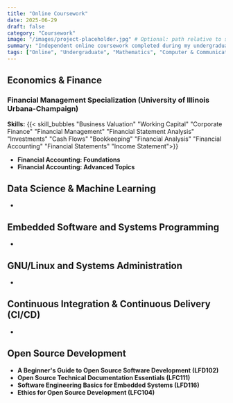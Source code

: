 ```yaml
---
title: "Online Coursework"
date: 2025-06-29
draft: false
category: "Coursework"
image: "/images/project-placeholder.jpg" # Optional: path relative to static folder e.g. static/images/project-placeholder.jpg
summary: "Independent online coursework completed during my undergraduate studies at AUB."
tags: ["Online", "Undergraduate", "Mathematics", "Computer & Communications Engineering", "Economics"]
---
```


## Economics & Finance

### Financial Management Specialization (University of Illinois Urbana-Champaign)

**Skills:**
{{< skill_bubbles "Business Valuation" "Working Capital" "Corporate Finance" "Financial Management" "Financial Statement Analysis" "Investments" "Cash Flows" "Bookkeeping" "Financial Analysis" "Financial Accounting" "Financial Statements" "Income Statement">}}

* **Financial Accounting: Foundations**
* **Financial Accounting: Advanced Topics**

## Data Science & Machine Learning 
*

## Embedded Software and Systems Programming
* 

## GNU/Linux and Systems Administration
* 

## Continuous Integration & Continuous Delivery (CI/CD)
* 

## Open Source Development

* **A Beginner's Guide to Open Source Software Development (LFD102)**
* **Open Source Technical Documentation Essentials (LFC111)**
* **Software Engineering Basics for Embedded Systems (LFD116)**
* **Ethics for Open Source Development (LFC104)**